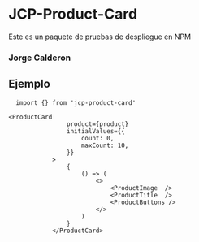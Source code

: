 # JCP-Product-Card
Este es un paquete de pruebas de despliegue en NPM

### Jorge Calderon

## Ejemplo

```
  import {} from 'jcp-product-card'
```

```
<ProductCard
                product={product}
                initialValues={{
                    count: 0,
                    maxCount: 10,
                }}
            >
                {
                    () => (
                        <>
                            <ProductImage  />
                            <ProductTitle  />
                            <ProductButtons />
                        </>
                    )
                }
            </ProductCard>
```